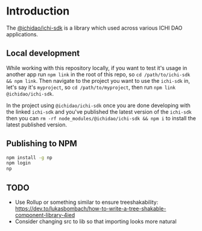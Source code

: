 # Introduction

The [@ichidao/ichi-sdk](https://www.npmjs.com/package/@ichidao/ichi-sdk) is a library which used across various ICHI DAO applications.

## Local development

While working with this repository locally, if you want to test it's usage in another app run `npm link` in the root of this repo, so `cd /path/to/ichi-sdk && npm link`.  Then navigate to the project you want to use the `ichi-sdk` in, let's say it's `myproject`, so `cd /path/to/myproject`, then run `npm link @ichidao/ichi-sdk`.

In the project using `@ichidao/ichi-sdk` once you are done developing with the linked `ichi-sdk` and you've published the latest version of the `ichi-sdk` then you can `rm -rf node_modules/@ichidao/ichi-sdk && npm i` to install the latest published version.

## Publishing to NPM

```bash
npm install -g np
npm login
np
```

## TODO

- Use Rollup or something similar to ensure treeshakability: https://dev.to/lukasbombach/how-to-write-a-tree-shakable-component-library-4ied
- Consider changing src to lib so that importing looks more natural
